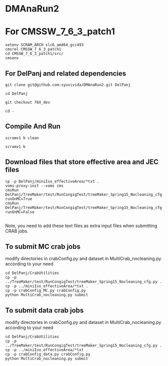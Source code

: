 
# DMAnaRun2

# For CMSSW_7_6_3_patch1
```
setenv SCRAM_ARCH slc6_amd64_gcc493
cmsrel CMSSW_7_6_3_patch1
cd CMSSW_7_6_3_patch1/src/
cmsenv
```

## For DelPanj and related dependencies

```
git clone git@github.com:syuvivida/DMAnaRun2.git DelPanj

cd DelPanj

git checkout 76X_dev

cd -

```

## Compile And Run 
```
scramv1 b clean

scramv1 b
```

## Download files that store effective area and JEC files

```
cp -p DelPanj/miniIso_effectiveArea/*txt .
voms-proxy-init --voms cms
cmsRun DelPanj/TreeMaker/test/RunCongigTest/treeMaker_Spring15_Nocleaning_cfg.py runOnMC=True
cmsRun DelPanj/TreeMaker/test/RunCongigTest/treeMaker_Spring15_Nocleaning_cfg.py runOnMC=False
 
```

Note, you need to add these text files as extra input files when submitting CRAB jobs.

## To submit MC crab jobs 
modify directories in crabConfig.py and dataset in MultiCrab_nocleaning.py according to your need
```
cd DelPanj/CrabUtilities
cp -p ../TreeMaker/test/RunCongigTest/treeMaker_Spring15_Nocleaning_cfg.py .
cp -p ../miniIso_effectiveArea/*txt .
cp -p crabConfig_MC.py crabConfig.py
python MultiCrab_nocleaning.py submit
```

## To submit data crab jobs
modify directories in crabConfig.py and dataset in MultiCrab_nocleaning.py according to your need
```
cd DelPanj/CrabUtilities
cp -p ../TreeMaker/test/RunCongigTest/treeMaker_Spring15_Nocleaning_cfg.py .
cp -p ../miniIso_effectiveArea/*txt .
cp -p crabConfig_data.py crabConfig.py
python MultiCrab_nocleaning.py submit
```